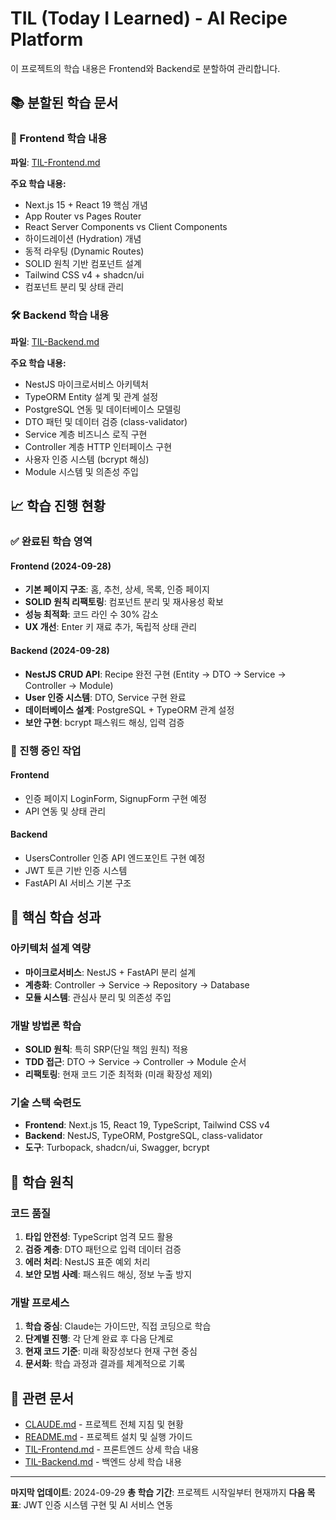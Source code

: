 # TIL (Today I Learned) - AI Recipe Platform

이 프로젝트의 학습 내용은 Frontend와 Backend로 분할하여 관리합니다.

## 📚 분할된 학습 문서

### 🎨 Frontend 학습 내용
**파일**: [TIL-Frontend.md](./TIL-Frontend.md)

**주요 학습 내용:**
- Next.js 15 + React 19 핵심 개념
- App Router vs Pages Router
- React Server Components vs Client Components
- 하이드레이션 (Hydration) 개념
- 동적 라우팅 (Dynamic Routes)
- SOLID 원칙 기반 컴포넌트 설계
- Tailwind CSS v4 + shadcn/ui
- 컴포넌트 분리 및 상태 관리

### 🛠️ Backend 학습 내용
**파일**: [TIL-Backend.md](./TIL-Backend.md)

**주요 학습 내용:**
- NestJS 마이크로서비스 아키텍처
- TypeORM Entity 설계 및 관계 설정
- PostgreSQL 연동 및 데이터베이스 모델링
- DTO 패턴 및 데이터 검증 (class-validator)
- Service 계층 비즈니스 로직 구현
- Controller 계층 HTTP 인터페이스 구현
- 사용자 인증 시스템 (bcrypt 해싱)
- Module 시스템 및 의존성 주입

## 📈 학습 진행 현황

### ✅ 완료된 학습 영역

#### Frontend (2024-09-28)
- **기본 페이지 구조**: 홈, 추천, 상세, 목록, 인증 페이지
- **SOLID 원칙 리팩토링**: 컴포넌트 분리 및 재사용성 확보
- **성능 최적화**: 코드 라인 수 30% 감소
- **UX 개선**: Enter 키 재료 추가, 독립적 상태 관리

#### Backend (2024-09-28)
- **NestJS CRUD API**: Recipe 완전 구현 (Entity → DTO → Service → Controller → Module)
- **User 인증 시스템**: DTO, Service 구현 완료
- **데이터베이스 설계**: PostgreSQL + TypeORM 관계 설정
- **보안 구현**: bcrypt 패스워드 해싱, 입력 검증

### 🔄 진행 중인 작업

#### Frontend
- 인증 페이지 LoginForm, SignupForm 구현 예정
- API 연동 및 상태 관리

#### Backend
- UsersController 인증 API 엔드포인트 구현 예정
- JWT 토큰 기반 인증 시스템
- FastAPI AI 서비스 기본 구조

## 🎯 핵심 학습 성과

### 아키텍처 설계 역량
- **마이크로서비스**: NestJS + FastAPI 분리 설계
- **계층화**: Controller → Service → Repository → Database
- **모듈 시스템**: 관심사 분리 및 의존성 주입

### 개발 방법론 학습
- **SOLID 원칙**: 특히 SRP(단일 책임 원칙) 적용
- **TDD 접근**: DTO → Service → Controller → Module 순서
- **리팩토링**: 현재 코드 기준 최적화 (미래 확장성 제외)

### 기술 스택 숙련도
- **Frontend**: Next.js 15, React 19, TypeScript, Tailwind CSS v4
- **Backend**: NestJS, TypeORM, PostgreSQL, class-validator
- **도구**: Turbopack, shadcn/ui, Swagger, bcrypt

## 📝 학습 원칙

### 코드 품질
1. **타입 안전성**: TypeScript 엄격 모드 활용
2. **검증 계층**: DTO 패턴으로 입력 데이터 검증
3. **에러 처리**: NestJS 표준 예외 처리
4. **보안 모범 사례**: 패스워드 해싱, 정보 누출 방지

### 개발 프로세스
1. **학습 중심**: Claude는 가이드만, 직접 코딩으로 학습
2. **단계별 진행**: 각 단계 완료 후 다음 단계로
3. **현재 코드 기준**: 미래 확장성보다 현재 구현 중심
4. **문서화**: 학습 과정과 결과를 체계적으로 기록

## 🔗 관련 문서

- [CLAUDE.md](./CLAUDE.md) - 프로젝트 전체 지침 및 현황
- [README.md](./README.md) - 프로젝트 설치 및 실행 가이드
- [TIL-Frontend.md](./TIL-Frontend.md) - 프론트엔드 상세 학습 내용
- [TIL-Backend.md](./TIL-Backend.md) - 백엔드 상세 학습 내용

---

**마지막 업데이트**: 2024-09-29
**총 학습 기간**: 프로젝트 시작일부터 현재까지
**다음 목표**: JWT 인증 시스템 구현 및 AI 서비스 연동